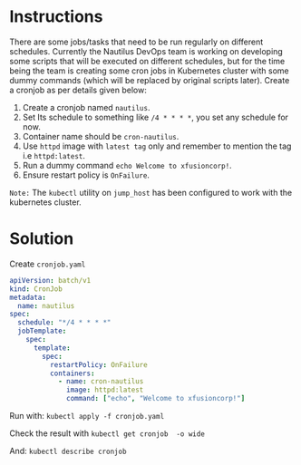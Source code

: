 # Instructions

There are some jobs/tasks that need to be run regularly on different schedules. Currently the Nautilus DevOps team is working on developing some scripts that will be executed on different schedules, but for the time being the team is creating some cron jobs in Kubernetes cluster with some dummy commands (which will be replaced by original scripts later). Create a cronjob as per details given below:

1. Create a cronjob named `nautilus`.
2. Set Its schedule to something like `/4 * * * *`, you set any schedule for now.
3. Container name should be `cron-nautilus`.
4. Use `httpd` image with `latest tag` only and remember to mention the tag i.e `httpd:latest`.
5. Run a dummy command `echo Welcome to xfusioncorp!`.
6. Ensure restart policy is `OnFailure`.

`Note:` The `kubectl` utility on `jump_host` has been configured to work with the kubernetes cluster.

# Solution

Create `cronjob.yaml`

```YAML
apiVersion: batch/v1
kind: CronJob
metadata:
  name: nautilus
spec:
  schedule: "*/4 * * * *"
  jobTemplate:
    spec:
      template:
        spec:
          restartPolicy: OnFailure
          containers:
            - name: cron-nautilus
              image: httpd:latest
              command: ["echo", "Welcome to xfusioncorp!"]
```

Run with: `kubectl apply -f cronjob.yaml`

Check the result with `kubectl get cronjob  -o wide`

And: `kubectl describe cronjob`
